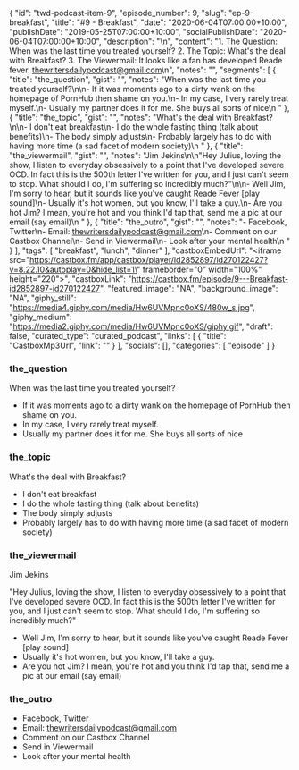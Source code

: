 {
	"id": "twd-podcast-item-9",
	"episode_number": 9,
	"slug": "ep-9-breakfast",
	"title": "#9 - Breakfast",
	"date": "2020-06-04T07:00:00+10:00",
	"publishDate": "2019-05-25T07:00:00+10:00",
	"socialPublishDate": "2020-06-04T07:00:00+10:00",
	"description": "\n",
	"content": "1. The Question: When was the last time you treated yourself? 2. The Topic: What's the deal with Breakfast? 3. The Viewermail: It looks like a fan has developed Reade fever. thewritersdailypodcast@gmail.com\n",
	"notes": "",
	"segments": [
		{
			"title": "the_question",
			"gist": "",
			"notes": "When was the last time you treated yourself?\n\n- If it was moments ago to a dirty wank on the homepage of PornHub then shame on you.\n- In my case, I very rarely treat myself.\n- Usually my partner does it for me. She buys all sorts of nice\n      "
		},
		{
			"title": "the_topic",
			"gist": "",
			"notes": "What's the deal with Breakfast?\n\n- I don't eat breakfast\n- I do the whole fasting thing (talk about benefits)\n- The body simply adjusts\n- Probably largely has to do with having more time (a sad facet of modern society)\n      "
		},
		{
			"title": "the_viewermail",
			"gist": "",
			"notes": "Jim Jekins\n\n\"Hey Julius, loving the show, I listen to everyday obsessively to a point that I've developed severe OCD. In fact this is the 500th letter I've written for you, and I just can't seem to stop. What should I do, I'm suffering so incredibly much?\"\n\n- Well Jim, I'm sorry to hear, but it sounds like you've caught Reade Fever [play sound]\n- Usually it's hot women, but you know, I'll take a guy.\n- Are you hot Jim? I mean, you're hot and you think I'd tap that, send me a pic at our email (say email)\n      "
		},
		{
			"title": "the_outro",
			"gist": "",
			"notes": "- Facebook, Twitter\n- Email: thewritersdailypodcast@gmail.com\n- Comment on our Castbox Channel\n- Send in Viewermail\n- Look after your mental health\n      "
		}
	],
	"tags": [
		"breakfast",
		"lunch",
		"dinner"
	],
	"castboxEmbedUrl": "<iframe src=\"https://castbox.fm/app/castbox/player/id2852897/id270122427?v=8.22.10&autoplay=0&hide_list=1\" frameborder=\"0\" width=\"100%\" height=\"220\"></iframe>",
	"castboxLink": "https://castbox.fm/episode/9---Breakfast-id2852897-id270122427",
	"featured_image": "NA",
	"background_image": "NA",
	"giphy_still": "https://media4.giphy.com/media/Hw6UVMpnc0oXS/480w_s.jpg",
	"giphy_medium": "https://media2.giphy.com/media/Hw6UVMpnc0oXS/giphy.gif",
	"draft": false,
	"curated_type": "curated_podcast",
	"links": [
		{
			"title": "CastboxMp3Url",
			"link": ""
		}
	],
	"socials": [],
	"categories": [
		"episode"
	]
}

### the_question

When was the last time you treated yourself?

- If it was moments ago to a dirty wank on the homepage of PornHub then shame on you.
- In my case, I very rarely treat myself.
- Usually my partner does it for me. She buys all sorts of nice
      
### the_topic

What's the deal with Breakfast?

- I don't eat breakfast
- I do the whole fasting thing (talk about benefits)
- The body simply adjusts
- Probably largely has to do with having more time (a sad facet of modern society)
      
### the_viewermail

Jim Jekins

"Hey Julius, loving the show, I listen to everyday obsessively to a point that I've developed severe OCD. In fact this is the 500th letter I've written for you, and I just can't seem to stop. What should I do, I'm suffering so incredibly much?"

- Well Jim, I'm sorry to hear, but it sounds like you've caught Reade Fever [play sound]
- Usually it's hot women, but you know, I'll take a guy.
- Are you hot Jim? I mean, you're hot and you think I'd tap that, send me a pic at our email (say email)
      
### the_outro

- Facebook, Twitter
- Email: thewritersdailypodcast@gmail.com
- Comment on our Castbox Channel
- Send in Viewermail
- Look after your mental health
      
